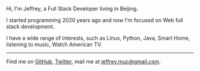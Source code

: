 <AboutMe />

Hi, I'm Jeffrey, a Full Stack Developer living in Beijing.


I started programming 2020 years ago and now I'm focused on Web full stack development.

I have a wide range of interests, such as Linux, Python, Java, Smart Home, listening to music, Watch American TV.


***

Find me on [GitHub](https://github.com/Jeffrey-mu), [Twitter](https://www.twitter.com/jeffrey75755118), mail me at [jeffrey.muc@gmail.com](mailto:me@hanlee.co).
